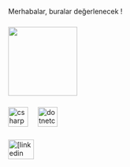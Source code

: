<p align="left">Merhabalar, buralar değerlenecek !</p>

###

<div align="left">
  <img height="140" src="[https://media.tenor.com/upJ3gIp2uPcAAAAd/sinanengin-sinanenginlaugh.gif](https://media.tenor.com/upJ3gIp2uPcAAAAd/sinanengin-sinanenginlaugh.gif)"  />
</div>

###

<div align="left">
  <img src="https://cdn.jsdelivr.net/gh/devicons/devicon/icons/csharp/csharp-original.svg" height="40" alt="csharp logo"  />
  <img width="12" />
  <img src="https://cdn.jsdelivr.net/gh/devicons/devicon/icons/dotnetcore/dotnetcore-original.svg" height="40" alt="dotnetcore logo"  />
</div>

###

<div align="left">
  <img src="https://raw.githubusercontent.com/maurodesouza/profile-readme-generator/master/src/assets/icons/social/linkedin/default.svg" width="52" height="40" alt="[linkedin logo](https://www.linkedin.com/in/mirac-nurullah-tok/)https://www.linkedin.com/in/mirac-nurullah-tok/" />
</div>

###
